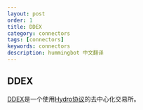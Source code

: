 ```yaml
---
layout: post
order: 1
title: DDEX
category: connectors
tags: [connectors]
keywords: connectors
description: hummingbot 中文翻译
---
```


## DDEX

[DDEX](https://ddex.io/)是一个使用[Hydro协议](https://hydroprotocol.io/)的去中心化交易所。








